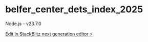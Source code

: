 # belfer_center_dets_index_2025

Node.js - v23.7.0

[Edit in StackBlitz next generation editor ⚡️](https://stackblitz.com/~/github.com/lkolodziej96/belfer_center_dets_index_2025)
